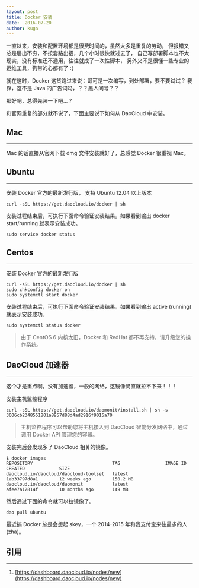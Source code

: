 ```yaml
---
layout: post
title: Docker 安装
date:  2016-07-20
author: kuga
---
```


一直以来，安装和配置环境都是很费时间的，虽然大多是重复的劳动，
但报错又总是层出不穷，不按套路出招，几个小时很快就过去了，
自己写部署脚本也不太现实，没有标准还不通用，往往就成了一次性脚本，
另外又不是很懂一些专业的运维工具，狗带的心都有了 :(

就在这时，Docker 这货跑过来说：哥可是一次编写，到处部署，要不要试试？
我靠，这不是 Java 的广告词吗，？？黑人问号？？

那好吧，总得先装一下吧...？

和官网重复的部分就不说了，下面主要说下如何从 DaoCloud 中安装。

## Mac
------

Mac 的话直接从官网下载 dmg 文件安装就好了，总感觉 Docker 很重视 Mac。

## Ubuntu
---------

安装 Docker 官方的最新发行版， 支持 Ubuntu 12.04 以上版本

    curl -sSL https://get.daocloud.io/docker | sh

安装过程结束后，可执行下面命令验证安装结果。如果看到输出 docker start/running 就表示安装成功。

    sudo service docker status

## Centos
---------

安装 Docker 官方的最新发行版

    curl -sSL https://get.daocloud.io/docker | sh
    sudo chkconfig docker on
    sudo systemctl start docker

安装过程结束后，可执行下面命令验证安装结果。如果看到输出 active (running) 就表示安装成功。

    sudo systemctl status docker

> 由于 CentOS 6 内核太旧，Docker 和 RedHat 都不再支持，请升级您的操作系统。

## DaoCloud 加速器
------------------

这个才是重点啊，没有加速器，一般的网络，这镜像简直就拉不下来！！！

安装主机监控程序

    curl -sSL https://get.daocloud.io/daomonit/install.sh | sh -s 3006cb2348551801a8957d88d4ad2916f9015a70

> 主机监控程序可以帮助您将主机接入到 DaoCloud 智能分发网络中，通过调用 Docker API 管理您的容器。

安装完后会发现多了 DaoCloud 相关的镜像。

```
$ docker images
REPOSITORY                              TAG                 IMAGE ID            CREATED             SIZE
daocloud.io/daocloud/daocloud-toolset   latest              1ab33797d8a1        12 weeks ago        150.2 MB
daocloud.io/daocloud/daomonit           latest              afee7a12814f        10 months ago       149 MB
```

然后通过下面的命令就可以拉镜像了。

    dao pull ubuntu

最近搞 Docker 总是会想起 skey，一个 2014-2015 年和我支付宝来往最多的人(zha)。

## 引用
------

1. [https://dashboard.daocloud.io/nodes/new](https://dashboard.daocloud.io/nodes/new)
